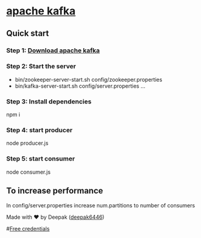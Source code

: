 # [apache kafka](https://kafka.apache.org/quickstart)

## Quick start

### Step 1: [Download apache kafka](https://www.apache.org/dyn/closer.cgi?path=/kafka/1.1.0/kafka_2.11-1.1.0.tgz)

### Step 2: Start the server
* bin/zookeeper-server-start.sh config/zookeeper.properties
* bin/kafka-server-start.sh config/server.properties
...
### Step 3: Install dependencies 
npm i

### Step 4: start producer
node producer.js

### Step 5: start consumer
node consumer.js
    
## To increase performance
In config/server.properties increase num.partitions to number of consumers

Made with ♥ by Deepak ([deepak6446](http://github.com/deepak6446))

 #[Free credentials](https://api.cloudkarafka.com/console/06404282-8285-469b-8b30-096f5dc7bbad/details)
